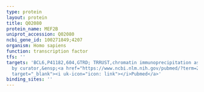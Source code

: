 ```yaml
---
type: protein
layout: protein
title: Q02080
protein_name: MEF2B
uniprot_accession: Q02080
ncbi_gene_id: 100271849;4207
organism: Homo sapiens
function: transcription factor
tfs: ''
targets: 'BCL6,P41182,604,GTRD; TRRUST,chromatin immunoprecipitation assay; inferred
  by curator,&ensp;<a href="https://www.ncbi.nlm.nih.gov/pubmed/?term=23974956%5Buid%5D"
  target="_blank"><i uk-icon="icon: link"></i>Pubmed</a>'
binding_sites: ''
---
```

